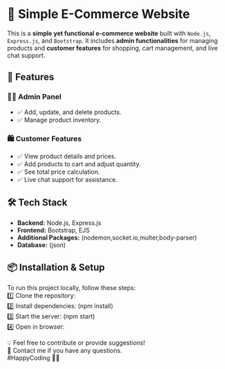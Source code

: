 ﻿# 🛒 Simple E-Commerce Website

This is a **simple yet functional e-commerce website** built with `Node.js`, `Express.js`, and `Bootstrap`. It includes **admin functionalities** for managing products and **customer features** for shopping, cart management, and live chat support.

## 🚀 Features

### 👨‍💻 Admin Panel
- ✅ Add, update, and delete products.
- ✅ Manage product inventory.

### 🛍️ Customer Features
- ✅ View product details and prices.
- ✅ Add products to cart and adjust quantity.
- ✅ See total price calculation.
- ✅ Live chat support for assistance.

## 🛠 Tech Stack
- **Backend:** Node.js, Express.js
- **Frontend:** Bootstrap, EJS
- **Additional Packages:** (nodemon,socket.io,multer,body-parser)
- **Database:** (json)

## 📦 Installation & Setup
To run this project locally, follow these steps:</br>
1️⃣ Clone the repository:</br>
2️⃣ Install dependencies: (npm install)</br>
3️⃣ Start the server: (npm start)</br>
4️⃣ Open in browser:</br>

💡 Feel free to contribute or provide suggestions!</br>
📧 Contact me if you have any questions.</br>
#HappyCoding 🚀🎉

